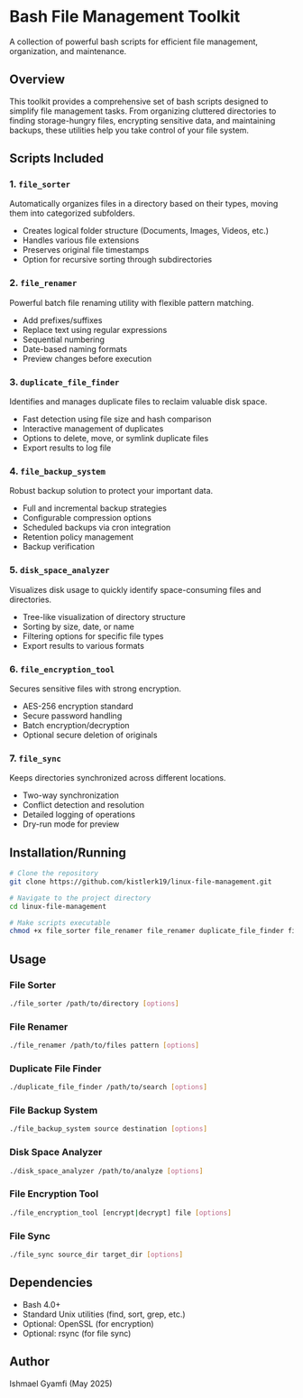 # Bash File Management Toolkit

A collection of powerful bash scripts for efficient file management, organization, and maintenance.

## Overview

This toolkit provides a comprehensive set of bash scripts designed to simplify file management tasks. From organizing cluttered directories to finding storage-hungry files, encrypting sensitive data, and maintaining backups, these utilities help you take control of your file system.

## Scripts Included

### 1. `file_sorter`

Automatically organizes files in a directory based on their types, moving them into categorized subfolders.

- Creates logical folder structure (Documents, Images, Videos, etc.)
- Handles various file extensions
- Preserves original file timestamps
- Option for recursive sorting through subdirectories

### 2. `file_renamer`

Powerful batch file renaming utility with flexible pattern matching.

- Add prefixes/suffixes
- Replace text using regular expressions
- Sequential numbering
- Date-based naming formats
- Preview changes before execution

### 3. `duplicate_file_finder`

Identifies and manages duplicate files to reclaim valuable disk space.

- Fast detection using file size and hash comparison
- Interactive management of duplicates
- Options to delete, move, or symlink duplicate files
- Export results to log file

### 4. `file_backup_system`

Robust backup solution to protect your important data.

- Full and incremental backup strategies
- Configurable compression options
- Scheduled backups via cron integration
- Retention policy management
- Backup verification

### 5. `disk_space_analyzer`

Visualizes disk usage to quickly identify space-consuming files and directories.

- Tree-like visualization of directory structure
- Sorting by size, date, or name
- Filtering options for specific file types
- Export results to various formats

### 6. `file_encryption_tool`

Secures sensitive files with strong encryption.

- AES-256 encryption standard
- Secure password handling
- Batch encryption/decryption
- Optional secure deletion of originals

### 7. `file_sync`

Keeps directories synchronized across different locations.

- Two-way synchronization
- Conflict detection and resolution
- Detailed logging of operations
- Dry-run mode for preview

## Installation/Running

```bash
# Clone the repository
git clone https://github.com/kistlerk19/linux-file-management.git

# Navigate to the project directory
cd linux-file-management

# Make scripts executable
chmod +x file_sorter file_renamer file_renamer duplicate_file_finder file_backup_system disk_space_analyzer file_encryption_tool file_sync
```

## Usage

### File Sorter

```bash
./file_sorter /path/to/directory [options]
```

### File Renamer

```bash
./file_renamer /path/to/files pattern [options]
```

### Duplicate File Finder

```bash
./duplicate_file_finder /path/to/search [options]
```

### File Backup System

```bash
./file_backup_system source destination [options]
```

### Disk Space Analyzer

```bash
./disk_space_analyzer /path/to/analyze [options]
```

### File Encryption Tool

```bash
./file_encryption_tool [encrypt|decrypt] file [options]
```

### File Sync

```bash
./file_sync source_dir target_dir [options]
```

## Dependencies

- Bash 4.0+
- Standard Unix utilities (find, sort, grep, etc.)
- Optional: OpenSSL (for encryption)
- Optional: rsync (for file sync)


## Author

Ishmael Gyamfi (May 2025)